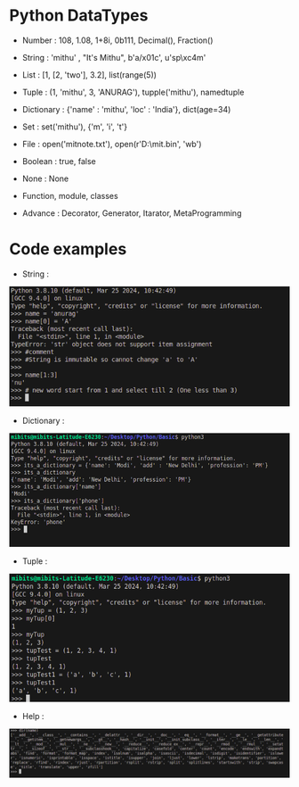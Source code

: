 # Python DataTypes

- Number : 108, 1.08, 1+8i, 0b111, Decimal(), Fraction()
- String : 'mithu' , "It's Mithu", b'a/x01c', u'sp\xc4m'
- List : [1, [2, 'two'], 3.2], list(range(5))
- Tuple : (1, 'mithu', 3, 'ANURAG'), tupple('mithu'), namedtuple
- Dictionary : {'name' : 'mithu', 'loc' : 'India'}, dict(age=34)
- Set :  set('mithu'), {'m', 'i', 't'} 

- File : open('mitnote.txt'), open(r'D:\mit.bin', 'wb')

- Boolean : true, false
- None : None 

- Function, module, classes

- Advance : Decorator, Generator, Itarator, MetaProgramming

# Code examples

- String : 

![StringInfo](../Screenshots/stringInfo.png)

- Dictionary : 

![DictInfo](../Screenshots/dictInfo.png)

- Tuple : 

![TupInfo](../Screenshots/tuppleInfo.png)

- Help :

![Help](../Screenshots/dirHelp.png)